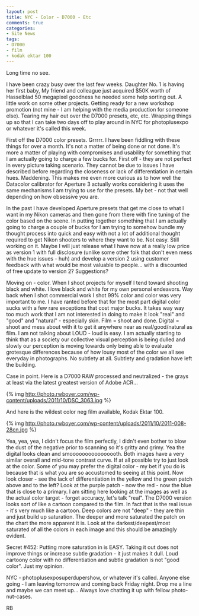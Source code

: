 ```yaml
---
layout: post
title: NYC - Color - D7000 - Etc
comments: true
categories:
- Site News
tags:
- D7000
- film
- kodak ektar 100
---
```

Long time no see.

I have been crazy busy over the last few weeks. Daughter No. 1 is having her first baby, My friend and colleague just acquired $50K worth of Hasselblad 50 megapixel goodness he needed some help sorting out. A little work on some other projects. Getting ready for a new workshop promotion (not mine - I am helping with the media production for someone else). Tearing my hair out over the D7000 presets, etc, etc. Wrapping things up so that I can take two days off to play around in NYC for photoplusexpo or whatever it's called this week.

First off the D7000 color presets. Grrrrr. I have been fiddling with these things for over a month. It's not a matter of being done or not done. It's more a matter of playing with compromises and usability for something that I am actually going to charge a few bucks for. First off - they are not perfect in every picture taking scenario. They cannot be due to issues I have described before regarding the closeness or lack of differentiation in certain hues. Maddening. This makes me even more curious as to how well the Datacolor calibrator for Aperture 3 actually works considering it uses the same mechanisms I am trying to use for the presets. My bet - not that well depending on how obsessive you are.

In the past I have developed Aperture presets that get me close to what I want in my Nikon cameras and then gone from there with fine tuning of the color based on the scene. In putting together something that I am actually going to charge a couple of bucks for I am trying to somehow bundle my thought process into quick and easy with not a lot of additional thought required to get Nikon shooters to where they want to be. Not easy. Still working on it. Maybe I will just release what I have now at a really low price as version 1 with full disclosure (unlike some other folk that don't even mess with the hue issues - huh) and develop a version 2 using customer feedback with what would be most valuable to people... with a discounted of free update to version 2? Suggestions?

Moving on - color. When I shoot projects for myself I tend toward shooting black and white. I love black and white for my own personal endeavors. Way back when I shot commercial work I shot 99% color and color was very important to me. I have ranted before that for the most part digital color sucks with a few rare exceptions that cost major bucks. It takes way way too much work that I am not interested in doing to make it look "real" and "good" and "natural" - especially skin. Film = shoot and done. Digital = shoot and mess about with it to get it anywhere near as real/good/natural as film. I am not talking about LOUD - loud is easy. I am actually starting to think that as a society our collective visual perception is being dulled and slowly our perception is moving towards only being able to evaluate grotesque differences because of how lousy most of the color we all see everyday in photographs. No subtlety at all. Subtlety and gradation have left the building.

Case in point. Here is a D7000 RAW processed and neutralized - the grays at least via the latest greatest version of Adobe ACR...

{% img http://photo.rwboyer.com/wp-content/uploads/2011/10/DSC_3063.jpg %}

And here is the wildest color neg film available, Kodak Ektar 100.

{% img http://photo.rwboyer.com/wp-content/uploads/2011/10/2011-008-28cn.jpg %}

Yea, yea, yea, I didn't focus the film perfectly, I didn't even bother to blow the dust of the negative prior to scanning so it's gritty and grimy. Yea the digital looks clean and smoooooooooooooooth. Both images have a very similar overall and mid-tone contrast curve. If at all possible try to just look at the color. Some of you may prefer the digital color - my bet if you do is because that is what you are so accustomed to seeing at this point. Now look closer - see the lack of differentiation in the yellow and the green patch above and to the left? Look at the purple patch - now the red - now the blue that is close to a primary. I am sitting here looking at the images as well as the actual color target - forget accuracy, let's talk "real". The D7000 version looks sort of like a cartoon compared to the film. In fact that is the real issue - it's very much like a cartoon. Deep colors are not "deep" - they are thin and just build up saturation. The deeper and more saturated the patch on the chart the more apparent it is. Look at the darkest/deepest/most saturated of all the colors in each image and this should be amazingly evident.

Secret #452: Putting more saturation in is EASY. Taking it out does not improve things or increase subtle gradation - it just makes it dull. Loud cartoony color with no differentiation and subtle gradation is not "good color". Just my opinion.

NYC - photoplusexposuperdupershow, or whatever it's called. Anyone else going - I am leaving tomorrow and coming back Friday night. Drop me a line and maybe we can meet up... Always love chatting it up with fellow photo-nut-cases.

RB